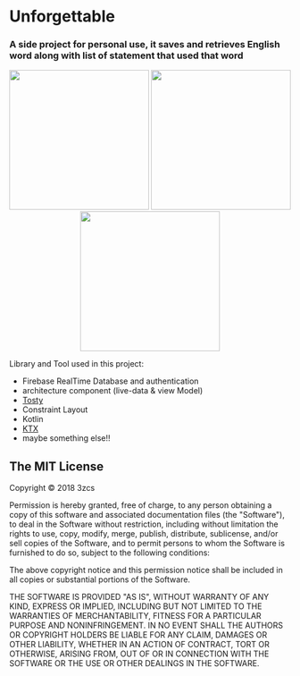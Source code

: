 # Unforgettable
### A side project for personal use, it saves and retrieves English word along with list of statement that used that word 
<p align="center">
   <img src="https://user-images.githubusercontent.com/8222820/38894733-c4ad7032-4296-11e8-9750-83923e74e650.png" width="250">
  <img src="https://user-images.githubusercontent.com/8222820/38894718-b9ef94e0-4296-11e8-9fb3-91da8686765d.png" width="250">
  <img src="https://user-images.githubusercontent.com/8222820/38894722-bd73145c-4296-11e8-9101-21893bbc0533.png" width="250">
</p>

Library and Tool used in this project:
- Firebase RealTime Database and authentication
- architecture component (live-data & view Model)
- [Tosty](https://github.com/GrenderG/Toasty)
- Constraint Layout
- Kotlin 
- [KTX](https://github.com/android/android-ktx)
- maybe something else!!


## The MIT License
Copyright © 2018 3zcs

Permission is hereby granted, free of charge, to any person obtaining a copy of this software and associated documentation files (the "Software"), to deal in the Software without restriction, including without limitation the rights to use, copy, modify, merge, publish, distribute, sublicense, and/or sell copies of the Software, and to permit persons to whom the Software is furnished to do so, subject to the following conditions:

The above copyright notice and this permission notice shall be included in all copies or substantial portions of the Software.

THE SOFTWARE IS PROVIDED "AS IS", WITHOUT WARRANTY OF ANY KIND, EXPRESS OR IMPLIED, INCLUDING BUT NOT LIMITED TO THE WARRANTIES OF MERCHANTABILITY, FITNESS FOR A PARTICULAR PURPOSE AND NONINFRINGEMENT. IN NO EVENT SHALL THE AUTHORS OR COPYRIGHT HOLDERS BE LIABLE FOR ANY CLAIM, DAMAGES OR OTHER LIABILITY, WHETHER IN AN ACTION OF CONTRACT, TORT OR OTHERWISE, ARISING FROM, OUT OF OR IN CONNECTION WITH THE SOFTWARE OR THE USE OR OTHER DEALINGS IN THE SOFTWARE.
